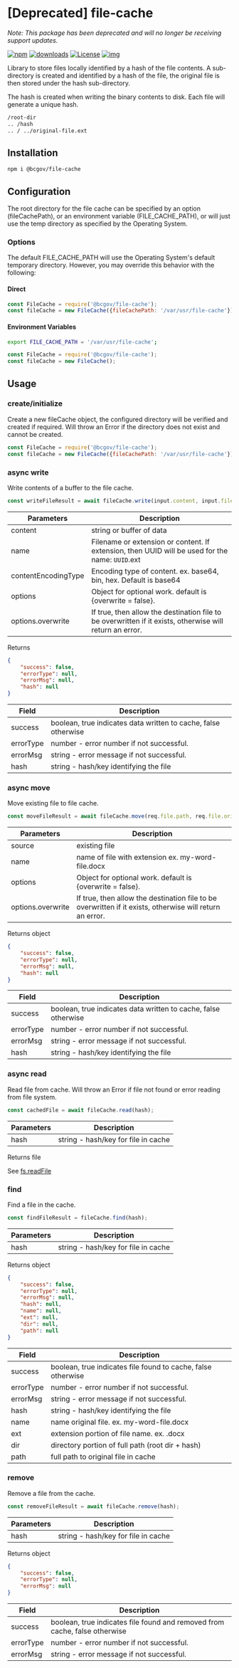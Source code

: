 # [Deprecated] file-cache

*Note: This package has been deprecated and will no longer be receiving support updates.*

[![npm](https://img.shields.io/npm/v/@bcgov/file-cache.svg)](https://www.npmjs.com/package/@bcgov/file-cache)
[![downloads](https://img.shields.io/npm/dm/@bcgov/file-cache.svg)](https://npmcharts.com/compare/@bcgov/file-cache?minimal=true)
[![License](https://img.shields.io/badge/License-Apache%202.0-blue.svg)](LICENSE)
[![img](https://img.shields.io/badge/Lifecycle-Stable-97ca00)](https://github.com/bcgov/repomountie/blob/master/doc/lifecycle-badges.md)

Library to store files locally identified by a hash of the file contents.  A sub-directory is created and identified by a hash of the file, the original file is then stored under the hash sub-directory.

The hash is created when writing the binary contents to disk.  Each file will generate a unique hash.

```sh
/root-dir
.. /hash
.. / ../original-file.ext
```

## Installation

```sh
npm i @bcgov/file-cache
```

## Configuration

The root directory for the file cache can be specified by an option (fileCachePath), or an environment variable (FILE\_CACHE\_PATH), or will just use the temp directory as specified by the Operating System.

### Options

The default FILE\_CACHE\_PATH will use the Operating System's default temporary directory. However, you may override this behavior with the following:

#### Direct

```js
const FileCache = require('@bcgov/file-cache');
const fileCache = new FileCache({fileCachePath: '/var/usr/file-cache'});
```

#### Environment Variables

```sh
export FILE_CACHE_PATH = '/var/usr/file-cache';
```

```js
const FileCache = require('@bcgov/file-cache');
const fileCache = new FileCache();
```

## Usage

### create/initialize

Create a new fileCache object, the configured directory will be verified and created if required.  Will throw an Error if the directory does not exist and cannot be created.

```js
const FileCache = require('@bcgov/file-cache');
const fileCache = new FileCache({fileCachePath: '/var/usr/file-cache'});
```

### async write

Write contents of a buffer to the file cache.

```js
const writeFileResult = await fileCache.write(input.content, input.fileName, 'binary', {overwrite: true});

```

| Parameters | Description |
| --- | --- |
| content | string or buffer of data |
| name | Filename or extension or content.  If extension, then UUID will be used for the name: `UUID`.ext |
| contentEncodingType | Encoding type of content. ex. base64, bin, hex.  Default is base64 |
| options | Object for optional work.  default is {overwrite = false}. |
| options.overwrite | If true, then allow the destination file to be overwritten if it exists, otherwise will return an error. |

Returns

```json
{
    "success": false,
    "errorType": null,
    "errorMsg": null,
    "hash": null
}
```

| Field | Description |
| --- | --- |
| success | boolean, true indicates data written to cache, false otherwise |
| errorType | number - error number if not successful. |
| errorMsg | string - error message if not successful. |
| hash | string - hash/key identifying the file |

### async move

Move existing file to file cache.

```js
const moveFileResult = await fileCache.move(req.file.path, req.file.originalname);
```

| Parameters | Description |
| --- | --- |
| source | existing file |
| name | name of file with extension ex. my-word-file.docx |
| options | Object for optional work.  default is {overwrite = false}. |
| options.overwrite | If true, then allow the destination file to be overwritten if it exists, otherwise will return an error. |

Returns object

```json
{
    "success": false,
    "errorType": null,
    "errorMsg": null,
    "hash": null
}
```

| Field | Description |
| --- | --- |
| success | boolean, true indicates data written to cache, false otherwise |
| errorType | number - error number if not successful. |
| errorMsg | string - error message if not successful. |
| hash | string - hash/key identifying the file |

### async read

Read file from cache.  Will throw an Error if file not found or error reading from file system.

```js
const cachedFile = await fileCache.read(hash);
```

| Parameters | Description |
| --- | --- |
| hash | string - hash/key for file in cache |

Returns file

See [fs.readFile](https://nodejs.org/api/fs.html#fs_fs_readfile_path_options_callback)

### find

Find a file in the cache.

```js
const findFileResult = fileCache.find(hash);
```

| Parameters | Description |
| --- | --- |
| hash | string - hash/key for file in cache |

Returns object

```json
{
    "success": false,
    "errorType": null,
    "errorMsg": null,
    "hash": null,
    "name": null,
    "ext": null,
    "dir": null,
    "path": null
}
```

| Field | Description |
| --- | --- |
| success | boolean, true indicates file found to cache, false otherwise |
| errorType | number - error number if not successful. |
| errorMsg | string - error message if not successful. |
| hash | string - hash/key identifying the file |
| name | name original file. ex. my-word-file.docx |
| ext | extension portion of file name. ex. .docx |
| dir | directory portion of full path (root dir + hash) |
| path | full path to original file in cache |

### remove

Remove a file from the cache.

```js
const removeFileResult = await fileCache.remove(hash);
```

| Parameters | Description |
| --- | --- |
| hash | string - hash/key for file in cache |

Returns object

```json
{
    "success": false,
    "errorType": null,
    "errorMsg": null
}
```

| Field | Description |
| --- | --- |
| success | boolean, true indicates file found and removed from cache, false otherwise |
| errorType | number - error number if not successful. |
| errorMsg | string - error message if not successful. |

